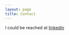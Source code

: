 ```yaml
---
layout: page
title: Contact
---
```


I could be reached at [linkedin](https://www.linkedin.com/in/mohammedalsalama/)
